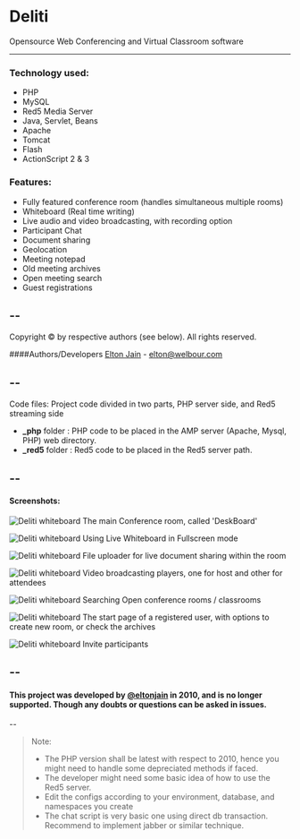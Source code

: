 # Deliti

Opensource Web Conferencing and Virtual Classroom software

--------------------------------------------------

### Technology used:
- PHP
- MySQL
- Red5 Media Server
- Java, Servlet, Beans
- Apache
- Tomcat
- Flash
- ActionScript 2 & 3

### Features:
- Fully featured conference room (handles simultaneous multiple rooms)
- Whiteboard (Real time writing)
- Live audio and video broadcasting, with recording option
- Participant Chat
- Document sharing
- Geolocation
- Meeting notepad
- Old meeting archives
- Open meeting search
- Guest registrations


--
--------------------------------------------------

Copyright © by respective authors (see below). All rights reserved.

####Authors/Developers
[Elton Jain](http://eltonjain.com)  - elton@welbour.com

--
--------------------------------------------------

Code files: 
Project code divided in two parts, PHP server side, and Red5 streaming side

* **_php** folder : PHP code to be placed in the AMP server (Apache, Mysql, PHP) web directory.
* **_red5** folder : Red5 code to be placed in the Red5 server path.

--
--------------------------------------------------

#### Screenshots:

![Deliti whiteboard](https://github.com/scazzy/Deliti/blob/master/screenshots/ROOM_DESKBOARD.jpg "Deliti")
The main Conference room, called 'DeskBoard'

![Deliti whiteboard](https://github.com/scazzy/Deliti/blob/master/screenshots/whiteboard_fullscreen.jpg "Deliti")
Using Live Whiteboard in Fullscreen mode

![Deliti whiteboard](https://github.com/scazzy/Deliti/blob/master/screenshots/fileuploader.jpg "Deliti")
File uploader for live document sharing within the room

![Deliti whiteboard](https://github.com/scazzy/Deliti/blob/master/screenshots/videocast_players.jpg "Deliti")
Video broadcasting players, one for host and other for attendees

![Deliti whiteboard](https://github.com/scazzy/Deliti/blob/master/screenshots/searchrooms.jpg "Deliti")
Searching Open conference rooms / classrooms

![Deliti whiteboard](https://github.com/scazzy/Deliti/blob/master/screenshots/home.jpg "Deliti")
The start page of a registered user, with options to create new room, or check the archives

![Deliti whiteboard](https://github.com/scazzy/Deliti/blob/master/screenshots/invite_participants.jpg "Deliti")
Invite participants

--
--------------------------------------------------

#### This project was developed by [@eltonjain](https://twitter.com/eltonjain) in 2010, and is no longer supported. Though any doubts or questions can be asked in issues.

--

> Note:
> - The PHP version shall be latest with respect to 2010, hence you might need to handle some depreciated methods if faced.
> - The developer might need some basic idea of how to use the Red5 server.
> - Edit the configs according to your environment, database, and namespaces you create
> - The chat script is very basic one using direct db transaction. Recommend to implement jabber or similar technique.
